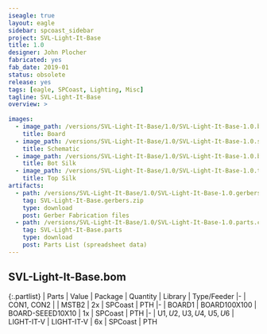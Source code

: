 ```yaml
---
iseagle: true
layout: eagle
sidebar: spcoast_sidebar
project: SVL-Light-It-Base
title: 1.0
designer: John Plocher
fabricated: yes
fab_date: 2019-01
status: obsolete
release: yes
tags: [eagle, SPCoast, Lighting, Misc]
tagline: SVL-Light-It-Base
overview: >
    
images:
  - image_path: /versions/SVL-Light-It-Base/1.0/SVL-Light-It-Base-1.0.brd.png
    title: Board
  - image_path: /versions/SVL-Light-It-Base/1.0/SVL-Light-It-Base-1.0.sch.png
    title: Schematic
  - image_path: /versions/SVL-Light-It-Base/1.0/SVL-Light-It-Base-1.0.bot.brd.png
    title: Bot Silk
  - image_path: /versions/SVL-Light-It-Base/1.0/SVL-Light-It-Base-1.0.top.brd.png
    title: Top Silk
artifacts:
  - path: /versions/SVL-Light-It-Base/1.0/SVL-Light-It-Base-1.0.gerbers.zip
    tag: SVL-Light-It-Base.gerbers.zip
    type: download
    post: Gerber Fabrication files
  - path: /versions/SVL-Light-It-Base/1.0/SVL-Light-It-Base-1.0.parts.csv
    tag: SVL-Light-It-Base.parts
    type: download
    post: Parts List (spreadsheet data)
---
```


## SVL-Light-It-Base.bom

{:.partlist}
| Parts | Value | Package | Quantity | Library | Type/Feeder
|-
| CON1, CON2 |  | MSTB2 | 2x | SPCoast | PTH
|-
| BOARD1 | BOARD100X100 | BOARD-SEEED10X10 | 1x | SPCoast | PTH
|-
| U$1, U$2, U$3, U$4, U$5, U$6 | LIGHT-IT-V | LIGHT-IT-V | 6x | SPCoast | PTH
